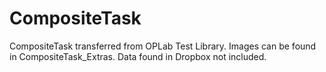 # CompositeTask
CompositeTask transferred from OPLab Test Library. Images can be found in CompositeTask_Extras. Data found in Dropbox not included. 

